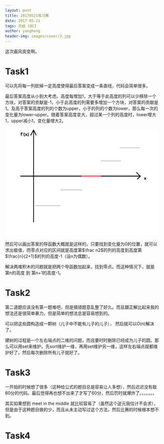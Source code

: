 ```yaml
---
layout: post
title: 20170521练习赛
date: 2017-05-21
tags: 总结 COCI
author: yanghong
header-img: images/cover/3.jpg
---
```




这次画风突变啊。

<!--more-->

# Task1



可以先将每一列砍掉一定高度使得最后答案变成一条直线，代码会简单很多。

最后答案高度从小到大考虑。高度每增加1，大于等于此高度的列可以少移除一个方块，对答案的贡献是-1，小于此高度的列需要多增加一个方块，对答案的贡献是1。及高于答案高度的列的个数为upper，小于的列的个数为lower，那么每一次的变化量为lower-upper。随着答案高度变大，超过某一个列的高度时，lower增大1，upper减小1，变化量增大2。

![](/images/20170521contestpic1.png)

然后可以画出答案的导函数大概就是这样的。只要找到变化量为0的位置，就可以求出极值，而零点对应的区间就是高度第$\frac n2$的列的高度到高度第$\frac{n}{2+1}$的列的高度-1（设n为偶数）。

解决两堆积木的问题就是把两个导函数加起来，找到零点。而这种情况下，就是 第n的高度 到 第n+1的高度-1。



<!--more-->



# Task2



第二道题应该没有第一题难吧，但是搞错题意乱整了好久。而且跟正解比起来我的想法还是很简单暴力。但是简单的想法总是容易想到的。

可以把这些圆构造成一颗树（儿子中不能有儿子的儿子）， 然后就可以$O(n)$解决了。

建树的过程是一个左右端点的二维的问题，而且要时时删除已经成为儿子的圆。那么可以用set来维护。先sort维护一维，再用set维护另一维，这样左右端点就都维护好了，然后每次删除所有儿子就好了。



# Task3



一开始的时候想了很多（这种给公式的题目总是容易让人多想），然后迟迟没有敲60分的代码。最后觉得再也想不出来了才写了60分，然后罚时就爆炸了。。。。。。。

其实如果想到 meet in the middle 就比较容易了（虽然这个逆元我估计不会求），但是由于这种题目做的少，而且从未主动写过这个方法，然后比赛的时候根本想不到。



# Task4


